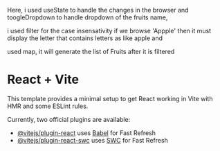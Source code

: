  Here, i used useState to handle the changes in the browser and toogleDropdown to handle dropdown of the fruits name,

 i used filter for the case insensativity if we browse 'Appple' then it must display the letter that contains letters as like apple and 

 used map, it will generate the list of Fruits after it is filtered



# React + Vite

This template provides a minimal setup to get React working in Vite with HMR and some ESLint rules.

Currently, two official plugins are available:

- [@vitejs/plugin-react](https://github.com/vitejs/vite-plugin-react/blob/main/packages/plugin-react/README.md) uses [Babel](https://babeljs.io/) for Fast Refresh
- [@vitejs/plugin-react-swc](https://github.com/vitejs/vite-plugin-react-swc) uses [SWC](https://swc.rs/) for Fast Refresh
